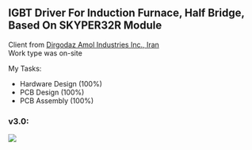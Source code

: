 ## IGBT Driver For Induction Furnace, Half Bridge, Based On SKYPER32R Module

Client from [Dirgodaz Amol Industries Inc., Iran](https://dirgodazamol.com/en/)  
Work type was on-site  

My Tasks:  
- Hardware Design (100%)
- PCB Design (100%)
- PCB Assembly (100%)

### v3.0:
![](https://s32.picofile.com/file/8478476868/v3_0.jpg)

